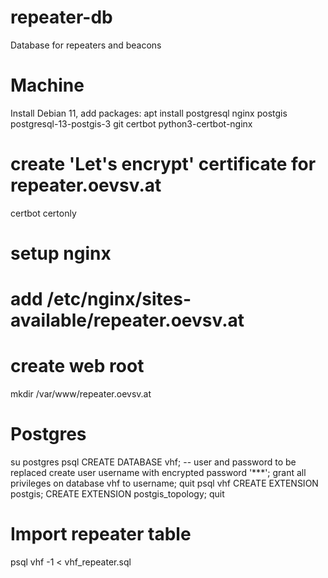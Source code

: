 # repeater-db
Database for repeaters and beacons

# Machine
Install Debian 11, add packages:
apt install postgresql nginx postgis postgresql-13-postgis-3 git certbot python3-certbot-nginx

# create 'Let's encrypt' certificate for repeater.oevsv.at
certbot certonly

# setup nginx
# add /etc/nginx/sites-available/repeater.oevsv.at
# create web root
mkdir /var/www/repeater.oevsv.at

# Postgres
su postgres
psql
CREATE DATABASE vhf;
-- user and password to be replaced
create user username with encrypted password '***';
grant all privileges on database vhf to username;
quit
psql vhf
CREATE EXTENSION postgis;
CREATE EXTENSION postgis_topology;
quit
# Import repeater table
psql vhf -1 < vhf_repeater.sql




